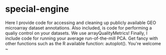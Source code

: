 # special-engine

Here I provide code for accessing and cleaning up publicly available GEO microarray dataset annotations.
Also included, is code for performing a qualiy control on your datasets. We use arrayQualityMetrics!
Finally, I include code for running your average run-of-the-mill PCA. Get fancy with other functions such as the R available function: autoplot(). 
You're welcome ~
